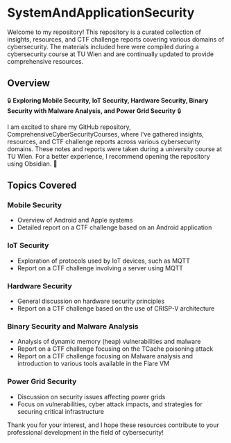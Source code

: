 # SystemAndApplicationSecurity

Welcome to my repository! This repository is a curated collection of insights, resources, and CTF challenge reports covering various domains of cybersecurity. The materials included here were compiled during a cybersecurity course at TU Wien and are continually updated to provide comprehensive resources.

## Overview

🔒 **Exploring Mobile Security, IoT Security, Hardware Security, Binary Security with Malware Analysis, and Power Grid Security** 🔒

I am excited to share my GitHub repository, ComprehensiveCyberSecurityCourses, where I've gathered insights, resources, and CTF challenge reports across various cybersecurity domains. These notes and reports were taken during a university course at TU Wien. For a better experience, I recommend opening the repository using Obsidian. 🚀

## Topics Covered

### Mobile Security

- Overview of Android and Apple systems
- Detailed report on a CTF challenge based on an Android application

### IoT Security

- Exploration of protocols used by IoT devices, such as MQTT
- Report on a CTF challenge involving a server using MQTT

### Hardware Security

- General discussion on hardware security principles
- Report on a CTF challenge based on the use of CRISP-V architecture

### Binary Security and Malware Analysis

- Analysis of dynamic memory (heap) vulnerabilities and malware
- Report on a CTF challenge focusing on the TCache poisoning attack
- Report on a CTF challenge focusing on Malware analysis and introduction to various tools available in the Flare VM

### Power Grid Security

- Discussion on security issues affecting power grids
- Focus on vulnerabilities, cyber attack impacts, and strategies for securing critical infrastructure



Thank you for your interest, and I hope these resources contribute to your professional development in the field of cybersecurity!
